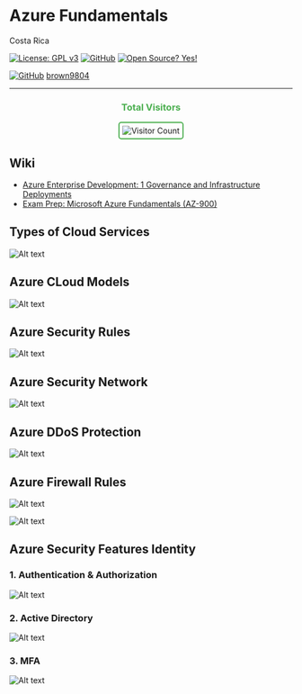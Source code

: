 # Azure Fundamentals 

Costa Rica

[![License: GPL v3](https://img.shields.io/badge/License-GPLv3-blue.svg)](https://www.gnu.org/licenses/gpl-3.0)
[![GitHub](https://badgen.net/badge/icon/github?icon=github&label)](https://github.com) [![Open Source? Yes!](https://badgen.net/badge/Open%20Source%20%3F/Yes%21/blue?icon=github)](https://github.com/Naereen/badges/)

[![GitHub](https://img.shields.io/badge/--181717?logo=github&logoColor=ffffff)](https://github.com/)
[brown9804](https://github.com/brown9804)

---------------

<div align="center">
  <h3 style="color: #4CAF50;">Total Visitors</h3>
  <img src="https://profile-counter.glitch.me/brown9804/count.svg" alt="Visitor Count" style="border: 2px solid #4CAF50; border-radius: 5px; padding: 5px;"/>
</div>

## Wiki 

- [Azure Enterprise Development: 1 Governance and Infrastructure Deployments](https://www.linkedin.com/learning/azure-enterprise-development-1-governance-and-infrastructure-deployments/welcome?u=2095204)
- [Exam Prep: Microsoft Azure Fundamentals (AZ-900)](https://www.linkedin.com/learning/exam-prep-microsoft-azure-fundamentals-az-900/azure-certification-for-advancement?u=2095204)

## Types of Cloud Services 

![Alt text](https://github.com/brown9804/MSCloudEssentials_LPath/blob/main/0_Azure/img/AzureFundamentals/%5Bimg%5D_types_of_cloud_services.png)

## Azure CLoud Models 

![Alt text](https://github.com/brown9804/MSCloudEssentials_LPath/blob/main/0_Azure/img/AzureFundamentals/%5Bimg%5D_azure_cloud_models.png)

## Azure Security Rules

![Alt text](https://github.com/brown9804/MSCloudEssentials_LPath/blob/main/0_Azure/img/AzureFundamentals/%5Bimg%5D_azure_security_rules.png)

## Azure Security Network 

![Alt text](https://github.com/brown9804/MSCloudEssentials_LPath/blob/main/0_Azure/img/AzureFundamentals/%5Bimg%5D_azure_security_network.png)

## Azure DDoS Protection 

![Alt text](https://github.com/brown9804/MSCloudEssentials_LPath/blob/main/0_Azure/img/AzureFundamentals/%5Bimg%5D_azure_network_DDos.png)

## Azure Firewall Rules

![Alt text](https://github.com/brown9804/MSCloudEssentials_LPath/blob/main/0_Azure/img/AzureFundamentals/%5Bimg%5D_azure_firewall_rules.png)

![Alt text](https://github.com/brown9804/MSCloudEssentials_LPath/blob/main/0_Azure/img/AzureFundamentals/%5Bimg%5D_azure_firewall_rules_2.png)

## Azure Security Features Identity

### 1. Authentication & Authorization
![Alt text](https://github.com/brown9804/MSCloudEssentials_LPath/blob/main/0_Azure/img/AzureFundamentals/%5Bimg%5D_azure_security_features_Identity_AuthenticationAuthorization.png)

### 2. Active Directory 
![Alt text](https://github.com/brown9804/MSCloudEssentials_LPath/blob/main/0_Azure/img/AzureFundamentals/%5Bimg%5D_azure_security_features_AzureActiveDirectory.png)

### 3. MFA 
![Alt text](https://github.com/brown9804/MSCloudEssentials_LPath/blob/main/0_Azure/img/AzureFundamentals/%5Bimg%5D_azure_security_features-identity-MFA.png)
